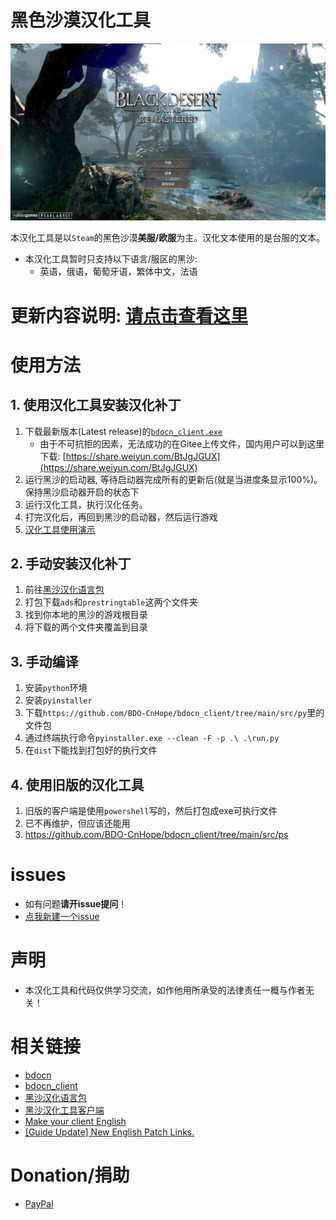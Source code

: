 # 黑色沙漠汉化工具
![image](./images/cn1.PNG)


本汉化工具是以`Steam`的黑色沙漠**美服/欧服**为主。汉化文本使用的是台服的文本。
- 本汉化工具暂时只支持以下语言/服区的黑沙: 
   - 英语，俄语，葡萄牙语，繁体中文，法语 

# 更新内容说明: [请点击查看这里](./NEWS.md)

# 使用方法
## 1. 使用汉化工具安装汉化补丁
1. 下载最新版本(Latest release)的[`bdocn_client.exe`](https://github.com/BDO-CnHope/bdocn_client/releases)
    - 由于不可抗拒的因素，无法成功的在Gitee上传文件，国内用户可以到这里下载: [https://share.weiyun.com/BtJgJGUX](https://share.weiyun.com/BtJgJGUX)
2. 运行黑沙的启动器, 等待启动器完成所有的更新后(就是当进度条显示100%)。保持黑沙启动器开启的状态下 
3. 运行汉化工具，执行汉化任务。
4. 打完汉化后，再回到黑沙的启动器，然后运行游戏
5. [汉化工具使用演示](https://cnhope.onehoi.com/bdocn)

## 2. 手动安装汉化补丁
1. 前往[黑沙汉化语言包](https://github.com/BDO-CnHope/bdocn)
2. 打包下载`ads`和`prestringtable`这两个文件夹
3. 找到你本地的黑沙的游戏根目录
4. 将下载的两个文件夹覆盖到目录

## 3. 手动编译
1. 安装`python`环境
2. 安装`pyinstaller`
3. 下载`https://github.com/BDO-CnHope/bdocn_client/tree/main/src/py`里的文件包
4. 通过终端执行命令`pyinstaller.exe --clean -F -p .\ .\run.py`
5. 在`dist`下能找到打包好的执行文件

## 4. 使用旧版的汉化工具
1. 旧版的客户端是使用`powershell`写的，然后打包成exe可执行文件
2. 已不再维护，但应该还能用
3. https://github.com/BDO-CnHope/bdocn_client/tree/main/src/ps

# issues
- 如有问题**请开issue提问**！
- [点我新建一个issue](https://github.com/BDO-CnHope/bdocn_client/issues/new/choose)

# 声明
- 本汉化工具和代码仅供学习交流，如作他用所承受的法律责任一概与作者无关！

# 相关链接
- [bdocn](https://github.com/BDO-CnHope/bdocn)
- [bdocn_client](https://github.com/BDO-CnHope/bdocn_client)
- [黑沙汉化语言包](https://gitee.com/bdo-cnhope/bdocn)
- [黑沙汉化工具客户端](https://gitee.com/bdo-cnhope/bdocn_client)
- [Make your client English](https://steamcommunity.com/sharedfiles/filedetails/?id=1561979491)
- [[Guide Update] New English Patch Links.](https://www.reddit.com/r/blackdesertonline/comments/lrid4g/guide_update_new_english_patch_links/?sort=new)

# Donation/捐助
- [PayPal](https://paypal.me/Naunter)
